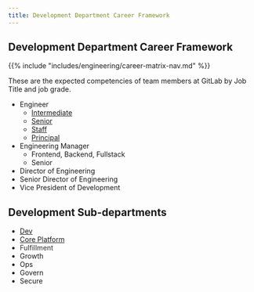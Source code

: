 ```yaml
---
title: Development Department Career Framework
---
```


## Development Department Career Framework

{{% include "includes/engineering/career-matrix-nav.md" %}}

These are the expected competencies of team members at GitLab by Job Title and job grade.

- Engineer
    - [Intermediate](/handbook/engineering/careers/matrix/development/intermediate/)
    - [Senior](/handbook/engineering/careers/matrix/development/senior/)
    - [Staff](/handbook/engineering/careers/matrix/development/staff/)
    - [Principal](/handbook/engineering/careers/matrix/development/principal/)
- Engineering Manager
    - Frontend, Backend, Fullstack
    - Senior
- Director of Engineering
- Senior Director of Engineering
- Vice President of Development

## Development Sub-departments

- [Dev](/handbook/engineering/careers/matrix/development/dev/)
- [Core Platform](/handbook/engineering/careers/matrix/infrastructure/core-platform/)
- <span class="colour" style="color: rgb(51, 51, 51);">Fulfillment</span>
- Growth
- Ops
- Govern
- Secure
